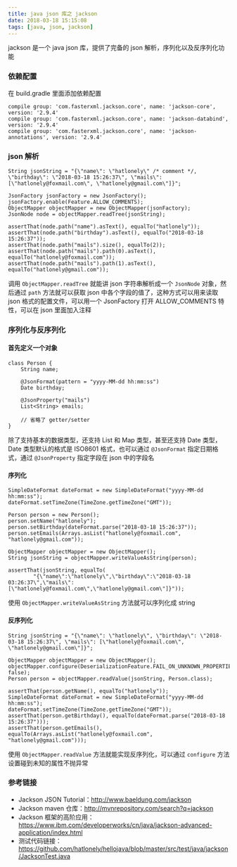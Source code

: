```yaml
---
title: java json 库之 jackson
date: 2018-03-18 15:15:08
tags: [java, json, jackson]
---
```


jackson 是一个 java json 库，提供了完备的 json 解析，序列化以及反序列化功能

### 依赖配置

在 build.gradle 里面添加依赖配置

```
compile group: 'com.fasterxml.jackson.core', name: 'jackson-core', version: '2.9.4'
compile group: 'com.fasterxml.jackson.core', name: 'jackson-databind', version: '2.9.4'
compile group: 'com.fasterxml.jackson.core', name: 'jackson-annotations', version: '2.9.4'
```

### json 解析

``` golang
String jsonString = "{\"name\": \"hatlonely\" /* comment */, \"birthday\": \"2018-03-18 15:26:37\", \"mails\": [\"hatlonely@foxmail.com\", \"hatlonely@gmail.com\"]}";

JsonFactory jsonFactory = new JsonFactory();
jsonFactory.enable(Feature.ALLOW_COMMENTS);
ObjectMapper objectMapper = new ObjectMapper(jsonFactory);
JsonNode node = objectMapper.readTree(jsonString);

assertThat(node.path("name").asText(), equalTo("hatlonely"));
assertThat(node.path("birthday").asText(), equalTo("2018-03-18 15:26:37"));
assertThat(node.path("mails").size(), equalTo(2));
assertThat(node.path("mails").path(0).asText(), equalTo("hatlonely@foxmail.com"));
assertThat(node.path("mails").path(1).asText(), equalTo("hatlonely@gmail.com"));
```

调用 `ObjectMapper.readTree` 就能讲 json 字符串解析成一个 `JsonNode` 对象，然后通过 `path` 方法就可以获取 json 中各个字段的值了，这种方式可以用来读取 json 格式的配置文件，可以用一个 JsonFactory 打开 ALLOW_COMMENTS 特性，可以在 json 里面加入注释

### 序列化与反序列化

#### 首先定义一个对象

``` golang
class Person {
    String name;

    @JsonFormat(pattern = "yyyy-MM-dd hh:mm:ss")
    Date birthday;

    @JsonProperty("mails")
    List<String> emails;

    // 省略了 getter/setter
}
```

除了支持基本的数据类型，还支持 List 和 Map 类型，甚至还支持 Date 类型，Date 类型默认的格式是 ISO8601 格式，也可以通过 `@JsonFormat` 指定日期格式，通过 `@JsonProperty` 指定字段在 json 中的字段名

#### 序列化

``` golang
SimpleDateFormat dateFormat = new SimpleDateFormat("yyyy-MM-dd hh:mm:ss");
dateFormat.setTimeZone(TimeZone.getTimeZone("GMT"));

Person person = new Person();
person.setName("hatlonely");
person.setBirthday(dateFormat.parse("2018-03-18 15:26:37"));
person.setEmails(Arrays.asList("hatlonely@foxmail.com", "hatlonely@gmail.com"));

ObjectMapper objectMapper = new ObjectMapper();
String jsonString = objectMapper.writeValueAsString(person);

assertThat(jsonString, equalTo(
        "{\"name\":\"hatlonely\",\"birthday\":\"2018-03-18 03:26:37\",\"mails\":[\"hatlonely@foxmail.com\",\"hatlonely@gmail.com\"]}"));
```

使用 `ObjectMapper.writeValueAsString` 方法就可以序列化成 string

#### 反序列化

``` golang
String jsonString = "{\"name\": \"hatlonely\", \"birthday\": \"2018-03-18 15:26:37\", \"mails\": [\"hatlonely@foxmail.com\", \"hatlonely@gmail.com\"]}";

ObjectMapper objectMapper = new ObjectMapper();
objectMapper.configure(DeserializationFeature.FAIL_ON_UNKNOWN_PROPERTIES, false);
Person person = objectMapper.readValue(jsonString, Person.class);

assertThat(person.getName(), equalTo("hatlonely"));
SimpleDateFormat dateFormat = new SimpleDateFormat("yyyy-MM-dd hh:mm:ss");
dateFormat.setTimeZone(TimeZone.getTimeZone("GMT"));
assertThat(person.getBirthday(), equalTo(dateFormat.parse("2018-03-18 15:26:37")));
assertThat(person.getEmails(), equalTo(Arrays.asList("hatlonely@foxmail.com", "hatlonely@gmail.com")));
```

使用 `ObjectMapper.readValue` 方法就能实现反序列化，可以通过 `configure` 方法设置碰到未知的属性不抛异常

### 参考链接

- Jackson JSON Tutorial：<http://www.baeldung.com/jackson>
- Jackson maven 仓库：<http://mvnrepository.com/search?q=jackson>
- Jackson 框架的高阶应用：<https://www.ibm.com/developerworks/cn/java/jackson-advanced-application/index.html>
- 测试代码链接：<https://github.com/hatlonely/hellojava/blob/master/src/test/java/jackson/JacksonTest.java>
